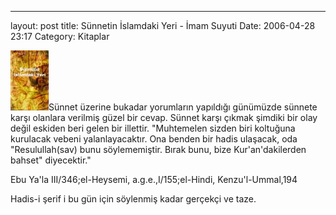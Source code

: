 ---
layout: post
title: Sünnetin İslamdaki Yeri - İmam Suyuti
Date: 2006-04-28 23:17
Category: Kitaplar

![sunnetinislamdakiyeri.jpg][]Sünnet üzerine bukadar yorumların
yapıldığı günümüzde sünnete karşı olanlara verilmiş güzel bir cevap.
Sünnet karşı çıkmak şimdiki bir olay değil eskiden beri gelen bir
illettir. "Muhtemelen sizden biri koltuğuna kurulacak vebeni
yalanlayacaktır. Ona benden bir hadis ulaşacak, oda "Resulullah(sav)
bunu söylememiştir. Bırak bunu, bize Kur'an'dakilerden bahset"
diyecektir."

Ebu Ya'la III/346;el-Heysemi, a.g.e.,I/155;el-Hindi, Kenzu'l-Ummal,194

Hadis-i şerif i bu gün için söylenmiş kadar gerçekçi ve taze.


  [sunnetinislamdakiyeri.jpg]: /images/sunnetinislamdakiyeri.thumbnail.jpg
    "sunnetinislamdakiyeri.jpg"
